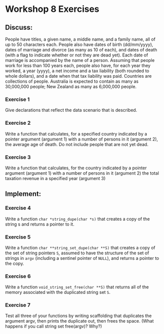 # Workshop 8 Exercises

## Discuss:

People have titles, a given name, a middle name, and a family name, all of up to 50 characters each. People also have dates of birth (dd/mm/yyyy), dates of marriage and divorce (as many as 10 of each), and dates of death (with a flag to indicate whether or not they are dead yet). Each date of marriage is accompanied by the name of a person. Assuming that people work for less than 100 years each, people also have, for each year they worked, a year (yyyy), a net income and a tax liability (both rounded to whole dollars), and a date when that tax liability was paid. Countries are collections of people. Australia is expected to contain as many as 30,000,000 people; New Zealand as many as 6,000,000 people. 

### Exercise 1 

Give declarations that reflect the data scenario that is described. 

### Exercise 2 

Write a function that calculates, for a specified country indicated by a pointer argument (argument 1) with a number of persons in it (argument 2), the average age of death. Do not include people that are not yet dead.

### Exercise 3 

Write a function that calculates, for the country indicated by a pointer argument (argument 1) with a number of persons in it (argument 2) the total taxation revenue in a specified year (argument 3) 


## Implement:
### Exercise 4 

Write a function `char *string_dupe(char *s)` that creates a copy of the string s and returns a pointer to it. 

### Exercise 5 

Write a function `char **string_set_dupe(char **S)` that creates a copy of the set of string pointers `S`, assumed to have the structure of the set of strings in `argv` (including a sentinel pointer of `NULL`), and returns a pointer to the copy. 

### Exercise 6 

Write a function `void_string_set_free(char **S)` that returns all of the memory associated with the duplicated string set `S`. 

### Exercise 7 

Test all three of your functions by writing scaffolding that duplicates the argument argv, then prints the duplicate out, then frees the space. (What happens if you call string set free(argv)? Why?) 